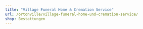 ```yaml
---
title: "Village Funeral Home & Cremation Service"
url: /ortonville/village-funeral-home-und-cremation-service/
shop: Bestattungen
---
```

